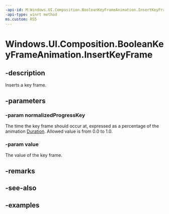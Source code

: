 ```yaml
---
-api-id: M:Windows.UI.Composition.BooleanKeyFrameAnimation.InsertKeyFrame(System.Single,System.Boolean)
-api-type: winrt method
ms.custom: RS5
---
```


<!-- Method syntax.
public void BooleanKeyFrameAnimation.InsertKeyFrame(Single normalizedProgressKey, Boolean value)
-->

# Windows.UI.Composition.BooleanKeyFrameAnimation.InsertKeyFrame

## -description

Inserts a key frame.

## -parameters
### -param normalizedProgressKey

The time the key frame should occur at, expressed as a percentage of the animation [Duration](keyframeanimation_duration.md). Allowed value is from 0.0 to 1.0.

### -param value

The value of the key frame.

## -remarks

## -see-also

## -examples

